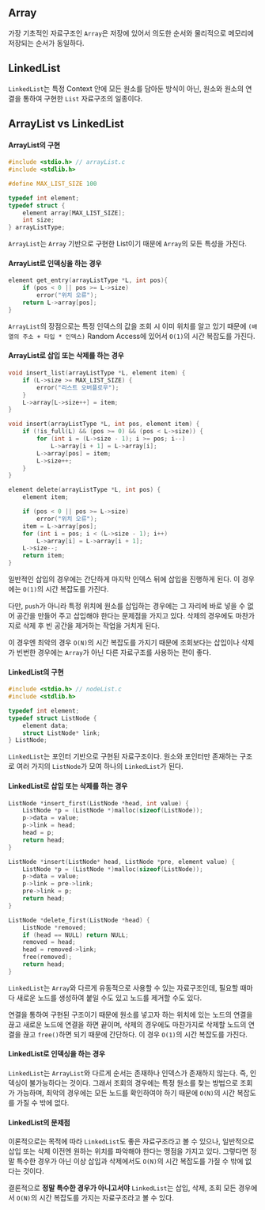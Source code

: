 
## Array

가장 기초적인 자료구조인 `Array`은 저장에 있어서 의도한 순서와 물리적으로 메모리에 저장되는 순서가 동일하다. 


## LinkedList

`LinkedList`는 특정 Context 안에 모든 원소를 담아둔 방식이 아닌, 원소와 원소의 연결을 통하여 구현한 `List` 자료구조의 일종이다.

## ArrayList vs LinkedList

#### ArrayList의 구현

```c
#include <stdio.h> // arrayList.c
#include <stdlib.h> 

#define MAX_LIST_SIZE 100

typedef int element;
typedef struct {
    element array[MAX_LIST_SIZE];
    int size;
} arrayListType;
```

`ArrayList`는 `Array` 기반으로 구현한 List이기 때문에 `Array`의 모든 특성을 가진다. 

#### ArrayList로 인덱싱을 하는 경우

```c
element get_entry(arrayListType *L, int pos){
    if (pos < 0 || pos >= L->size)
        error("위치 오류");
    return L->array[pos];
}
```

`ArrayList`의 장점으로는 특정 인덱스의 값을 조회 시 이미 위치를 알고 있기 때문에 `(배열의 주소 + 타입 * 인덱스)` Random Access에 있어서 `O(1)`의 시간 복잡도를 가진다.

#### ArrayList로 삽입 또는 삭제를 하는 경우

```c
void insert_list(arrayListType *L, element item) {
    if (L->size >= MAX_LIST_SIZE) {
        error("리스트 오버플로우");
    }
    L->array[L->size++] = item;
}

void insert(arrayListType *L, int pos, element item) {
    if (!is_full(L) && (pos >= 0) && (pos < L->size)) {
        for (int i = (L->size - 1); i >= pos; i--)
            L->array[i + 1] = L->array[i];
        L->array[pos] = item;
        L->size++;
    }
}

element delete(arrayListType *L, int pos) {
    element item;

    if (pos < 0 || pos >= L->size)
        error("위치 오류");
    item = L->array[pos];
    for (int i = pos; i < (L->size - 1); i++) 
        L->array[i] = L->array[i + 1];
    L->size--;
    return item;
}
```

일반적인 삽입의 경우에는 간단하게 마지막 인덱스 뒤에 삽입을 진행하게 된다. 이 경우에는 `O(1)`의 시간 복잡도를 가진다.

다만, `push`가 아니라 특정 위치에 원소를 삽입하는 경우에는 그 자리에 바로 넣을 수 없어 공간을 만들어 주고 삽입해야 한다는 문제점을 가지고 있다. 삭제의 경우에도 마찬가지로 삭제 후 빈 공간을 제거하는 작업을 거치게 된다.

이 경우엔 최악의 경우 `O(N)`의 시간 복잡도를 가지기 때문에 조회보다는 삽입이나 삭제가 빈번한 경우에는 `Array`가 아닌 다른 자료구조를 사용하는 편이 좋다.


#### LinkedList의 구현

```c
#include <stdio.h> // nodeList.c
#include <stdlib.h>

typedef int element;
typedef struct ListNode {
    element data;
    struct ListNode* link;
} ListNode;
```

`LinkedList`는 포인터 기반으로 구현된 자료구조이다. 원소와 포인터만 존재하는 구조로 여러 가지의 `ListNode`가 모여 하나의 `LinkedList`가 된다.

#### LinkedList로 삽입 또는 삭제를 하는 경우

```c
ListNode *insert_first(ListNode *head, int value) {
    ListNode *p = (ListNode *)malloc(sizeof(ListNode));
    p->data = value;
    p->link = head;
    head = p;
    return head;
}

ListNode *insert(ListNode* head, ListNode *pre, element value) {
    ListNode *p = (ListNode *)malloc(sizeof(ListNode));
    p->data = value;
    p->link = pre->link;
    pre->link = p;
    return head;
}

ListNode *delete_first(ListNode *head) {
    ListNode *removed;
    if (head == NULL) return NULL;
    removed = head;
    head = removed->link;
    free(removed);
    return head;
}
```

`LinkedList`는 `Array`와 다르게 유동적으로 사용할 수 있는 자료구조인데, 필요할 때마다 새로운 노드를 생성하여 붙일 수도 있고 노드를 제거할 수도 있다. 

연결을 통하여 구현된 구조이기 때문에 원소를 넣고자 하는 위치에 있는 노드의 연결을 끊고 새로운 노드에 연결을 하면 끝이며, 삭제의 경우에도 마찬가지로 삭제할 노드의 연결을 끊고 `free()`하면 되기 때문에 간단하다. 이 경우 `O(1)`의 시간 복잡도를 가진다.

#### LinkedList로 인덱싱을 하는 경우

`LinkedList`는 `ArrayList`와 다르게 순서는 존재하나 인덱스가 존재하지 않는다. 즉, 인덱싱이 불가능하다는 것이다. 
그래서 조회의 경우에는 특정 원소를 찾는 방법으로 조회가 가능하며, 최악의 경우에는 모든 노드를 확인하여야 하기 때문에 `O(N)`의 시간 복잡도를 가질 수 밖에 없다.

#### LinkedList의 문제점

이론적으로는 목적에 따라 `LinkedList`도 좋은 자료구조라고 볼 수 있으나, 일반적으로 삽입 또는 삭제 이전엔 원하는 위치를 파악해야 한다는 맹점을 가지고 있다. 그렇다면 정말 특수한 경우가 아닌 이상 삽입과 삭제에서도 `O(N)`의 시간 복잡도를 가질 수 밖에 없다는 것이다.

결론적으로 **정말 특수한 경우가 아니고서야** `LinkedList`는 삽입, 삭제, 조회 모든 경우에서 `O(N)`의 시간 복잡도를 가지는 자료구조라고 볼 수 있다.
